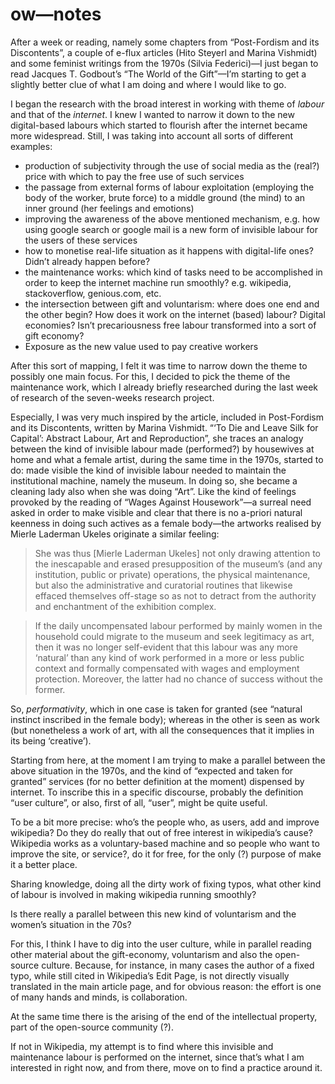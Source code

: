 # ow—notes

After a week or reading, namely some chapters from “Post-Fordism and its Discontents”, a couple of e-flux articles (Hito Steyerl and Marina Vishmidt) and some feminist writings from the 1970s (Silvia Federici)—I just began to read Jacques T. Godbout’s “The World of the Gift”—I’m starting to get a slightly better clue of what I am doing and where I would like to go.

I began the research with the broad interest in working with theme of *labour* and that of the *internet*.
I knew I wanted to narrow it down to the new digital-based labours which started to flourish after the internet became more widespread. Still, I was taking into account all sorts of different examples:
* production of subjectivity through the use of social media as the (real?) price with which to pay the free use of such services
* the passage from external forms of labour exploitation (employing the body of the worker, brute force) to a middle ground (the mind) to an inner ground (her feelings and emotions) 
* improving the awareness of the above mentioned mechanism, e.g. how using google search or google mail is a new form of invisible labour for the users of these services
* how to monetise real-life situation as it happens with digital-life ones? Didn’t already happen before?
* the maintenance works: which kind of tasks need to be accomplished in order to keep the internet machine run smoothly?
e.g. wikipedia, stackoverflow, genious.com, etc.
* the intersection between gift and voluntarism: where does one end and the other begin? How does it work on the internet (based) labour? Digital economies? Isn’t precariousness free labour transformed into a sort of gift economy?
* Exposure as the new value used to pay creative workers

After this sort of mapping, I felt it was time to narrow down the theme to possibly one main focus. For this, I decided to pick the theme of the maintenance work, which I already briefly researched during the last week of research of the seven-weeks research project.

Especially, I was very much inspired by the article, included in Post-Fordism and its Discontents, written by Marina Vishmidt.
“‘To Die and Leave Silk for Capital’: Abstract Labour, Art and Reproduction”, she traces an analogy between the kind of invisible labour made (performed?) by housewives at home and what a female artist, during the same time in the 1970s, started to do: made visible the kind of invisible labour needed to maintain the institutional machine, namely the museum.
In doing so, she became a cleaning lady also when she was doing “Art”. Like the kind of feelings provoked by the reading of “Wages Against Housework”—a surreal need asked in order to make visible and clear that there is no a-priori natural keenness in doing such actives as a female body—the artworks realised by Mierle Laderman Ukeles originate a similar feeling:

> She was thus [Mierle Laderman Ukeles] not only drawing attention to the inescapable and erased presupposition of the museum’s (and any institution, public or private) operations, the physical maintenance, but also the administrative and curatorial routines that likewise effaced themselves off-stage so as not to detract from the authority and enchantment of the exhibition complex.

> If the daily uncompensated labour performed by mainly women in the household could migrate to the museum and seek legitimacy as art, then it was no longer self-evident that this labour was any more ‘natural’ than any kind of work performed in a more or less public context and formally compensated with wages and employment protection. Moreover, the latter had no chance of success without the former.

So, *performativity*, which in one case is taken for granted (see “natural instinct inscribed in the female body); whereas in the other is seen as work (but nonetheless a work of art, with all the consequences that it implies in its being ‘creative’).

Starting from here, at the moment I am trying to make a parallel between the above situation in the 1970s, and the kind of “expected and taken for granted” services (for no better definition at the moment) dispensed by internet.
To inscribe this in a specific discourse, probably the definition “user culture”, or also, first of all, “user”, might be quite useful.

To be a bit more precise: who’s the people who, as users, add and improve wikipedia? Do they do really that out of free interest in wikipedia’s cause? Wikipedia works as a voluntary-based machine and so people who want to improve the site, or service?, do it for free, for the only (?) purpose of make it a better place.

Sharing knowledge, doing all the dirty work of fixing typos, what other kind of labour is involved in making wikipedia running smoothly?

Is there really a parallel between this new kind of voluntarism and the women’s situation in the 70s?

For this, I think I have to dig into the user culture, while in parallel reading other material about the gift-economy, voluntarism and also the open-source culture. Because, for instance, in many cases the author of a fixed typo, while still cited in Wikipedia’s Edit Page, is not directly visually translated in the main article page, and for obvious reason: the effort is one of many hands and minds, is collaboration.

At the same time there is the arising of the end of the intellectual property, part of the open-source community (?).

If not in Wikipedia, my attempt is to find where this invisible and maintenance labour is performed on the internet, since that’s what I am interested in right now, and from there, move on to find a practice around it.